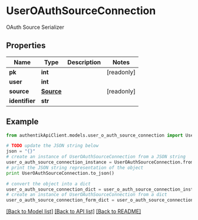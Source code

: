 # UserOAuthSourceConnection

OAuth Source Serializer

## Properties
Name | Type | Description | Notes
------------ | ------------- | ------------- | -------------
**pk** | **int** |  | [readonly] 
**user** | **int** |  | 
**source** | [**Source**](Source.md) |  | [readonly] 
**identifier** | **str** |  | 

## Example

```python
from authentikApiClient.models.user_o_auth_source_connection import UserOAuthSourceConnection

# TODO update the JSON string below
json = "{}"
# create an instance of UserOAuthSourceConnection from a JSON string
user_o_auth_source_connection_instance = UserOAuthSourceConnection.from_json(json)
# print the JSON string representation of the object
print UserOAuthSourceConnection.to_json()

# convert the object into a dict
user_o_auth_source_connection_dict = user_o_auth_source_connection_instance.to_dict()
# create an instance of UserOAuthSourceConnection from a dict
user_o_auth_source_connection_form_dict = user_o_auth_source_connection.from_dict(user_o_auth_source_connection_dict)
```
[[Back to Model list]](../README.md#documentation-for-models) [[Back to API list]](../README.md#documentation-for-api-endpoints) [[Back to README]](../README.md)



